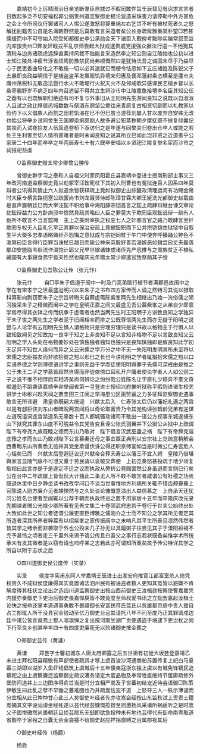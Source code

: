 <!-- { "loadSidebar": true } -->
　　嘉靖初今上厉精图治日亲览断羣臣自捄过不暇罔敢忤旨壬辰彗见有诏求言言者日数起多泛不切安福松郭公弼贵州道监察御史极论营造采珠害力请停勒中外方甚危之会上令所司议行罢诸司人人惕公遂激怒将婴重祸左右乞贷不听有被杖死者久之怒解犹削籍去公自是名满朝野然是后莫敢有言采造者矣公长身疏髯雅重简朴望□若甚儒缓而中不可夺始入院受知都御史李公承勋会天下诸臣入觐俾考黜陟实越常叙至监内库按贵州□弊发奸戢戎平乱京师尝起大狱或逮贵戚党援强众据法行遣一不他狥其清税与边务诸疏虑远辞直素持风裁不独能言采造然李之知公则自江陵始也公初以进士知江陵处冲疲节浮省烦周防豫禁民尚弗顺慨然曰是犹恃法吾之诚固未尽乎乃益尽心于民思委曲导化之不敢施一切以必其速就巳而梗令怙恶如下五庄诸姓及陈锐父子去暴即良政益明信于是捕盗盗平发粟赈饥异境来归惠及襄邓藩封素恣横至是廛市夫庸州荡税科无敢逸法尝行水火不敢堤行火祝天火不及邻咸歌异感课民艺植乡督以长桑枣徧野岁不病乏四年内召遮留不得共立生祠沙市中江陵嘉鱼接境李名臣其知公任之葢有以也既解职归绝迹有司不复与外事旧从王阳明先生游闻良知之说既以自淑淑人且试之政比移居邑城数数与祭酒东廓邹公辈往来青原复古相资切劘而以礼教家以俭约下以义倡族人而割之田若饥渴在巳不但巳虽当道荐剡屡入甘以废弃自安殊无改也始公将举乡试同舍生王国卿染痢颇剧人故多避公犯蒸秽朝夕摩抚既不捄复倾囊纪其丧而入试夜拾友人伍箕遗卷桥下亟访归之是年遂与同举夫归卷出仓卒人或能之若处王生利害至切人情所甚难者是时未闻良知之说其所立巳如此岂非资之近道者乎公家居二十四年而卒卒之年丙辰寿七十有六既卒安福以乡贤祀江陵复举名宦而沙市之祠报祀益虔 

　　○监察御史赠太常少卿曾公翀传 

　　曾御史翀字习之泰和人自祖父时家凤阳霍丘县嘉靖中登进士授南刑部主事又三年改河南道监察御史竟以劾冢宰汪鋐死杖下其初入刑曹也有冤狱连百人囚系四年莫辩者公讯得其情止六人拟遣余皆获释疏上竟如拟御史出综醝政清理运河有功赐金帛时大臣专柄言路扼塞公疏罢尚书刘龙聂贤侍郎陈璋甘霖大卿王綖洗光都御史赵载由是直声震朝廷巳而大宰汪鋐不职给事中海阳薛宗铠首言之鋐上疏肆辩继台谏交章论劾鋐辩益力公方卧病邸中愦然具疏其略曰人臣之罪莫大于欺罔臣观鋐诋辩一疏有人臣所不敢言不当言鋐掩　主上之美附宰执之权庇七人之奸塞言官之路乃敢肆言至纤欺罔专权无人臣礼乞早正其罪以保治安疏上竟褫鋐职而下公并宗铠锦衣狱狱中自叙生平大槩多忠孝语略微纤芥怨悔之意狱成与宗铠同杖于午门中使奔呼播踊公神色不渝第曰臣言得行臣罪当诛杖巳越日而毙公神采英毅好善若渴嫉恶如雠尝曰丈夫磊落颙卬安能脂韦俗流作温饱计耶父兄早世嫁诸妹成诸侄先产悉推与之周族贫乏不植私藏国有大事寝食弗宁葢天性然也隆庆元年赠太常少卿遣官致祭荫其子绶 

　　○监察御史见吾陈公让传（张元忭） 

　　张元忭 
　　自□亭朱子倡道于闽中一时及门高弟砥行植节者满郡邑故闽中之学在有宋孝宁之世最盛迨明兴以来朱子之书布四方家传而人诵之然特习其说以猎取科第影向剽窃而朱子之宗旨转晦夫自蔡虚斋陈紫峯两先生相继出乃始一洗俗儒之陋习独采朱子之精微而闽中之学在皇明正嘉之间又最盛见吾公葢紫峯之从弟自少即禀学焉尽得其衣钵之传而统承于虚斋者也然当两先生时王阳明子方讲致良知之学独异于朱子世之两先生之学者泥于旧闻相率而排之公既尊信两先生而亦无疑于阳明之说尝与人论学有云阳明先生惧人谓格物只是穷理穷理只是读书故以格物主于行惧人以致知致闻见之知故加一良字于知之上非良知不足以言知非格物不足以言致良知又云阳明之学入头处在格物要妙处在慎独独者独知也独只是良知慎独即是致良知此学初无足异不知世人缘何而异之又云宋儒之学万分之中不无一失阳明发明其所未至将以宋儒之忠臣益友而非欲拾彼之短以形巳之长也今讲阳明之学者辄掇拾宋儒之短以口实语养德之学则薄德语讲学之事则无益于学而徒使阳明得罪于先儒可深戒由是推之公于朱王二子之学葢皆超然自得而非徒依傍口耳私开户牖者使论学者人人如公则二子之说不惟不相悖而实相济矣尚何辨论之纷纷哉公姓陈名让字原礼少颖异不羣文奇崛遒劲不蹈袭语嘉靖辛卯举闽省第一寻登进士授绍兴府推听狱称平暇则进诸生校艺讲学士彬彬兴起天祠之置圭田三江闸之早海患公区画赞襄之力多征拜监察御史遇事敢言无所讳避　肃皇帝既嗣大统迎　兴献太后入　仁寿张太后仍以藩妃礼遇之两宫以是有郄巨侠刘东山者睥睨两宫间将以奇论取富贵乃令其党构诬张鹤龄兄弟有逆谋左道呪诅词连宫禁逮系无辜数十百人都城骚动诸司不敢出一语公方视事东城遂捕东山下狱究其罪东山度不可脱益令其党告变且诬公张氏羽翼并下公狱公从狱中上疏谓　陛下有帝尧九族既睦之德而东山乃敢对　陛下倡言汉武巫蛊之祸　陛下有帝舜克谐底豫之孝而东山乃敢对陛下公言慕秦迁母之事宜亟正典刑以安宗社上览疏意稍解会西曹鞫东山所奏悉无验并其党坐欺谩伏诛公得还职京师宴如当是时微公仁寿宫危人心摇矣巳而　兴献太后登遐廷议迁兴献帝合葬夭寿公以藩王不宜入祔　皇陵乃借堪舆家言显陵气脉不可泄又重于劳民请以衮帔交葬便　上初览奏怒甚投疏于地少顷复取视曰此言亦是于是遂定不迁之议而执政从旁挤公竟赐罢然公身虽退而言则巳行矣公在台中二年疏屡上皆侃侃大计独此二事尤人所不敢不敢言者咸谓公有社稷之功焉既退休里中日夕静坐读书孜孜学问口不谈当世事惟地方利病所关辄不惜齿颊亹亹上官陈说人刚方廉介见者竦惮然与之久处谈论慷慨意溢出人益信慕之　上自承天还犹问公姓名台使者至闽辄以公荐于朝而执政终忌之置不用家居十五年而卒隆庆改元录先朝谏者赠公光禄少卿所著有见吾文集二十卷邵武府志若干卷行于世夫公始终出处大致如此世之知公者徒谓公廉吏直臣博雅之儒刚介之士而不知公之学其所见者定其所造者深其所养者粹葢有以绍紫峯之家传振闽中之末响凡其平生所表见凛然伟然者皆其学之绪余而非袭取于外也公殁未几子孙无以具饘粥子往尝见其子于溧阳裋褐不完予甚怜之顷者走三千里外来谒予请公传且曰吾父之事行志若状既备矣惟学术所统承未有发其微者是以窃有请也呜呼某之志若此亦可谓知所重矣故予传公特详其学之所自以附于志状之后 

　　○四川道御史侯公度传（实录） 

　　实录 
　　侯度字宪甫东阿人举嘉靖壬辰进士出淮安府推官江都富室杀人倚凭权贵久不成狱侯度廉得其实竟置诸法泗州民有被诬盗者数人吏知其冤皆以避嫌不肯解度得其枉状立论出之选四川道监察御史出按山西前御史王汝楫劾按察使曹嘉嘉凭内援亦奏御史下吏治后御史畏嘉悍戾皆不敢竟度至师叔爰书讯之立劾罢嘉起汝楫士论快之报命还掌本道遇事勇敢不畏疆御长安富民蒋氏蓝氏以赀雄都邑倚中贵人援自占工部僦人所干没县官金钱动至亿万御史台忌其请托八年不问至度乃正其罪谪戍边廷中诸公皆言竟弗止都人凛凛惮之复出按河南坐湖广贡使遇盗于境逮下吏治杖之阙下行至良乡创甚卒年四十有四度吏廉死无以殓诸御史搉金葬之 

　　○郑御史芸传（黄谦） 

　　黄谦 
　　郑芸字士馨初城东人唐太府卿露之后五世祖有初徙大坂芸登嘉靖乙未进士拜松阳县精敏有声部使者疏其才移上虞首浚沙河通商舶苏置传复上妃白马夏葢三湖即以湖岁入鱼虾钱倡筑上虞城后十五年倭夷寇浙东独上虞以有城免锋镝民追慕祀之由上虞察廉迁监察御史疏议漕务请定大官品物及奉常牲直继持节居庸疏修外堡防间道并上三边图序得俞旨当是时分宜相严嵩及子世蕃初结宠近侍芸语御□陈策伊敏生曰此乱之孽不早锄之蔓难图也乃并疏嵩怙宠不道　上怒夺三人一秩示薄谴而分宜相从此巳忡忡甘心此三人矣御史叶经者先亦攻嵩会经按山东监秋试上贡贡士籍嵩摘其文字诬讪谤坐经死遂以芸代经芸慷慨揽辔至则激扬风采诸所祸适听之是时嵩父子固惨礉然尚畏朝廷且侦芸居东无郄即欲急投种未有地也芸得代有衘命南粤取道省觐卒于家殁之日囊无余金衾襚不给御史赵应祥捐廪赙之且属郡视其后 

　　○御史叶经传（杨爵） 

　　杨爵 
